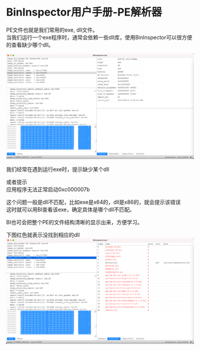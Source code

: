 # BinInspector用户手册-PE解析器

PE文件也就是我们常用的exe, dll文件。\
当我们运行一个exe程序时，通常会依赖一些dll库，使用BinInspector可以很方便的查看缺少哪个dll。

![PE截图](../screenshots/mac_exe.png)

我们经常在遇到运行exe时，提示缺少某个dll

或者提示\
应用程序无法正常启动0xc000007b

这个问题一般是dll不匹配，比如exe是x64的，dll是x86的，就会提示该错误\
这时就可以用BI查看该exe，确定具体是哪个dll不匹配。

BI也可会把整个PE的文件结构清晰的显示出来，方便学习。

下图红色就表示没找到相应的dll  
![DLL依赖截图](../screenshots/mac_exe_depend_dll.png)  